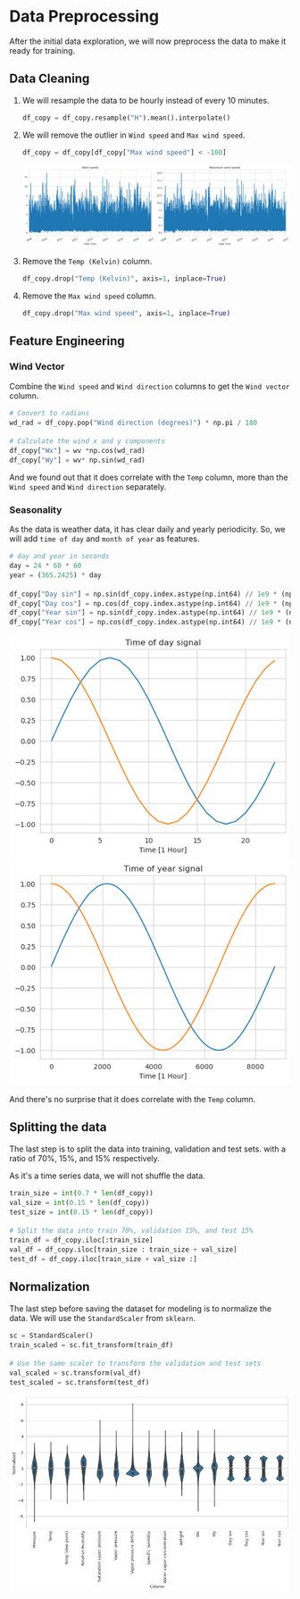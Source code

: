 # Data Preprocessing

After the initial data exploration, we will now preprocess the data to make it ready for training.

## Data Cleaning

1. We will resample the data to be hourly instead of every 10 minutes.

    ```python
    df_copy = df_copy.resample("H").mean().interpolate()
    ```

2. We will remove the outlier in `Wind speed` and `Max wind speed`.

    ```python
    df_copy = df_copy[df_copy["Max wind speed"] < -100]
    ```

    ![Wind speed and Max wind speed](./images/image-1.png)
3. Remove the `Temp (Kelvin)` column.

    ```python
    df_copy.drop("Temp (Kelvin)", axis=1, inplace=True)
    ```

4. Remove the `Max wind speed` column.

    ```python
    df_copy.drop("Max wind speed", axis=1, inplace=True)
    ```

## Feature Engineering

### Wind Vector

Combine the `Wind speed` and `Wind direction` columns to get the `Wind vector` column.

```python
# Convert to radians
wd_rad = df_copy.pop("Wind direction (degrees)") * np.pi / 180

# Calculate the wind x and y components
df_copy["Wx"] = wv *np.cos(wd_rad)
df_copy["Wy"] = wv* np.sin(wd_rad)
```

And we found out that it does correlate with the `Temp` column, more than the `Wind speed` and `Wind direction` separately.

### Seasonality

As the data is weather data, it has clear daily and yearly periodicity. So, we will add `time of day` and `month of year` as features.

```python
# day and year in seconds
day = 24 * 60 * 60
year = (365.2425) * day

df_copy["Day sin"] = np.sin(df_copy.index.astype(np.int64) // 1e9 * (np.pi * 2 / day))
df_copy["Day cos"] = np.cos(df_copy.index.astype(np.int64) // 1e9 * (np.pi * 2 / day))
df_copy["Year sin"] = np.sin(df_copy.index.astype(np.int64) // 1e9 * (np.pi * 2 / year))
df_copy["Year cos"] = np.cos(df_copy.index.astype(np.int64) // 1e9 * (np.pi * 2 / year))
```

![Time of day](./images/image-2.png) ![Day of year](./images/image-3.png)

And there's no surprise that it does correlate with the `Temp` column.

## Splitting the data

The last step is to split the data into training, validation and test sets. with a ratio of 70%, 15%, and 15% respectively.

As it's a time series data, we will not shuffle the data.

```python
train_size = int(0.7 * len(df_copy))
val_size = int(0.15 * len(df_copy))
test_size = int(0.15 * len(df_copy))

# Split the data into train 70%, validation 15%, and test 15%
train_df = df_copy.iloc[:train_size]
val_df = df_copy.iloc[train_size : train_size + val_size]
test_df = df_copy.iloc[train_size + val_size :]
```

## Normalization

The last step before saving the dataset for modeling is to normalize the data. We will use the `StandardScaler` from `sklearn`.

```python
sc = StandardScaler()
train_scaled = sc.fit_transform(train_df)

# Use the same scaler to transform the validation and test sets
val_scaled = sc.transform(val_df)
test_scaled = sc.transform(test_df)
```

![Data after normalization](./images/image-4.png)
